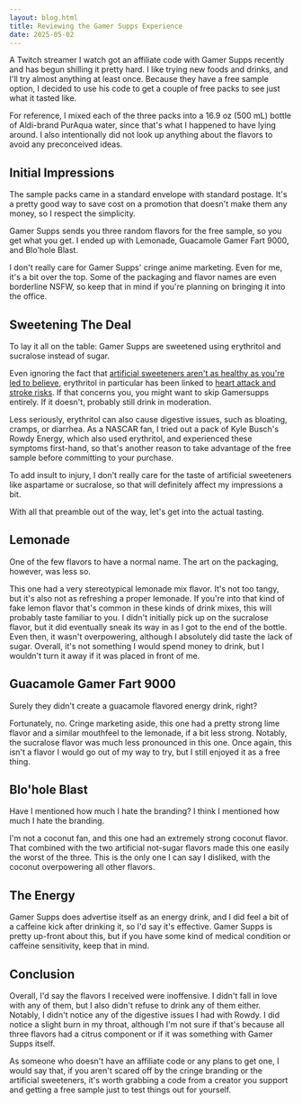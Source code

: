 ```yaml
---
layout: blog.html
title: Reviewing the Gamer Supps Experience
date: 2025-05-02
---
```

A Twitch streamer I watch got an affiliate code with Gamer Supps recently and has begun shilling it pretty hard. I like trying new foods and drinks, and I'll try almost anything at least once. Because they have a free sample option, I decided to use his code to get a couple of free packs to see just what it tasted like.
<!-- more -->

For reference, I mixed each of the three packs into a 16.9 oz (500 mL) bottle of Aldi-brand PurAqua water, since that's what I happened to have lying around. I also intentionally did not look up anything about the flavors to avoid any preconceived ideas.

## Initial Impressions

The sample packs came in a standard envelope with standard postage. It's a pretty good way to save cost on a promotion that doesn't make them any money, so I respect the simplicity.

Gamer Supps sends you three random flavors for the free sample, so you get what you get. I ended up with Lemonade, Guacamole Gamer Fart 9000, and Blo'hole Blast.

I don't really care for Gamer Supps' cringe anime marketing. Even for me, it's a bit over the top. Some of the packaging and flavor names are even borderline NSFW, so keep that in mind if you're planning on bringing it into the office.

## Sweetening The Deal

To lay it all on the table: Gamer Supps are sweetened using erythritol and sucralose instead of sugar.

Even ignoring the fact that [artificial sweeteners aren't as healthy as you're led to believe](https://health.clevelandclinic.org/whats-worse-sugar-or-artificial-sweetener), erythritol in particular has been linked to [heart attack and stroke risks](https://health.clevelandclinic.org/erythritol). If that concerns you, you might want to skip Gamersupps entirely. If it doesn't, probably still drink in moderation.

Less seriously, erythritol can also cause digestive issues, such as bloating, cramps, or diarrhea. As a NASCAR fan, I tried out a pack of Kyle Busch's Rowdy Energy, which also used erythritol, and experienced these symptoms first-hand, so that's another reason to take advantage of the free sample before committing to your purchase.

To add insult to injury, I don't really care for the taste of artificial sweeteners like aspartame or sucralose, so that will definitely affect my impressions a bit.

With all that preamble out of the way, let's get into the actual tasting.

## Lemonade

One of the few flavors to have a normal name. The art on the packaging, however, was less so.

This one had a very stereotypical lemonade mix flavor. It's not too tangy, but it's also not as refreshing a proper lemonade. If you're into that kind of fake lemon flavor that's common in these kinds of drink mixes, this will probably taste familiar to you. I didn't initially pick up on the sucralose flavor, but it did eventually sneak its way in as I got to the end of the bottle. Even then, it wasn't overpowering, although I absolutely did taste the lack of sugar. Overall, it's not something I would spend money to drink, but I wouldn't turn it away if it was placed in front of me.

## Guacamole Gamer Fart 9000

Surely they didn't create a guacamole flavored energy drink, right?

Fortunately, no. Cringe marketing aside, this one had a pretty strong lime flavor and a similar mouthfeel to the lemonade, if a bit less strong. Notably, the sucralose flavor was much less pronounced in this one. Once again, this isn't a flavor I would go out of my way to try, but I still enjoyed it as a free thing. 

## Blo'hole Blast

Have I mentioned how much I hate the branding? I think I mentioned how much I hate the branding.

I'm not a coconut fan, and this one had an extremely strong coconut flavor. That combined with the two artificial not-sugar flavors made this one easily the worst of the three. This is the only one I can say I disliked, with the coconut overpowering all other flavors.

## The Energy

Gamer Supps does advertise itself as an energy drink, and I did feel a bit of a caffeine kick after drinking it, so I'd say it's effective. Gamer Supps is pretty up-front about this, but if you have some kind of medical condition or caffeine sensitivity, keep that in mind.

## Conclusion

Overall, I'd say the flavors I received were inoffensive. I didn't fall in love with any of them, but I also didn't refuse to drink any of them either. Notably, I didn't notice any of the digestive issues I had with Rowdy. I did notice a slight burn in my throat, although I'm not sure if that's because all three flavors had a citrus component or if it was something with Gamer Supps itself.

As someone who doesn't have an affiliate code or any plans to get one, I would say that, if you aren't scared off by the cringe branding or the artificial sweeteners, it's worth grabbing a code from a creator you support and getting a free sample just to test things out for yourself. 